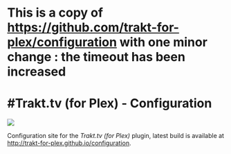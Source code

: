# This is a copy of https://github.com/trakt-for-plex/configuration with one minor change : the timeout has been increased

# #Trakt.tv (for Plex) - Configuration

[![](https://img.shields.io/badge/license-GPLv3-blue.svg?style=flat-square)][license]

Configuration site for the *Trakt.tv (for Plex)* plugin, latest build is available at http://trakt-for-plex.github.io/configuration.

[license]: https://github.com/trakt-for-plex/configuration/blob/master/LICENSE.md
